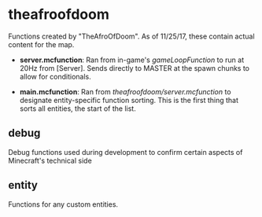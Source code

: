 # theafroofdoom
Functions created by "TheAfroOfDoom".  As of 11/25/17, these contain actual content for the map.

- **server.mcfunction**: Ran from in-game's *gameLoopFunction* to run at 20Hz from \[Server].  Sends directly to MASTER at the spawn chunks to allow for conditionals.

- **main.mcfunction**: Ran from *theafroofdoom/server.mcfunction* to designate entity-specific function sorting.  This is the first thing that sorts all entities, the start of the list.

## debug
Debug functions used during development to confirm certain aspects of Minecraft's technical side

## entity
Functions for any custom entities.
